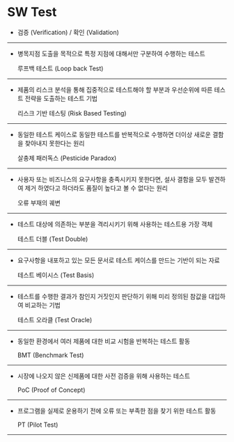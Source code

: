 # SW Test

- 검증 (Verification) / 확인 (Validation)

---

- 병목지점 도출을 목적으로 특정 지점에 대해서만 구분하여 수행하는 테스트
    
    루프백 테스트 (Loop back Test)
    

---

- 제품의 리스크 분석을 통해 집중적으로 테스트해야 할 부분과 우선순위에 따른 테스트 전략을 도출하는 테스트 기법
    
    리스크 기반 테스팅 (Risk Based Testing)
    

---

- 동일한 테스트 케이스로 동일한 테스트를 반복적으로 수행하면 더이상 새로운 결함을 찾아내지 못한다는 원리
    
    살충제 패러독스 (Pesticide Paradox)
    

---

- 사용자 또는 비즈니스의 요구사항을 충족시키지 못한다면, 설사 결함을 모두 발견하여 제거 하였다고 하더라도 품질이 높다고 볼 수 없다는 원리
    
    오류 부재의 궤변
    

---

- 테스트 대상에 의존하는 부분을 격리시키기 위해 사용하는 테스트용 가장 객체
    
    테스트 더블 (Test Double)
    

---

- 요구사항을 내포하고 있는 모든 문서로 테스트 케이스를 만드는 기반이 되는 자료
    
    테스트 베이시스 (Test Basis)
    

---

- 테스트를 수행한 결과가 참인지 거짓인지 판단하기 위해 미리 정의된 참값을 대입하여 비교하는 기법
    
    테스트 오라클 (Test Oracle)
    

---

- 동일한 환경에서 여러 제품에 대한 비교 시험을 반복하는 테스트 활동
    
    BMT (Benchmark Test)
    

---

- 시장에 나오지 않은 신제품에 대한 사전 검증을 위해 사용하는 테스트
    
    PoC (Proof of Concept)
    

---

- 프로그램을 실제로 운용하기 전에 오류 또는 부족한 점을 찾기 위한 테스트 활동
    
    PT (Pilot Test)
    

---